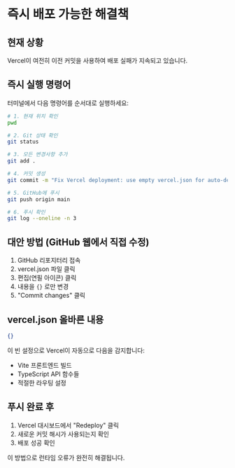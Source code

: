 # 즉시 배포 가능한 해결책

## 현재 상황
Vercel이 여전히 이전 커밋을 사용하여 배포 실패가 지속되고 있습니다.

## 즉시 실행 명령어

터미널에서 다음 명령어를 순서대로 실행하세요:

```bash
# 1. 현재 위치 확인
pwd

# 2. Git 상태 확인
git status

# 3. 모든 변경사항 추가
git add .

# 4. 커밋 생성
git commit -m "Fix Vercel deployment: use empty vercel.json for auto-detection"

# 5. GitHub에 푸시
git push origin main

# 6. 푸시 확인
git log --oneline -n 3
```

## 대안 방법 (GitHub 웹에서 직접 수정)

1. GitHub 리포지터리 접속
2. vercel.json 파일 클릭
3. 편집(연필 아이콘) 클릭
4. 내용을 `{}` 로만 변경
5. "Commit changes" 클릭

## vercel.json 올바른 내용
```json
{}
```

이 빈 설정으로 Vercel이 자동으로 다음을 감지합니다:
- Vite 프론트엔드 빌드
- TypeScript API 함수들
- 적절한 라우팅 설정

## 푸시 완료 후
1. Vercel 대시보드에서 "Redeploy" 클릭
2. 새로운 커밋 해시가 사용되는지 확인
3. 배포 성공 확인

이 방법으로 런타임 오류가 완전히 해결됩니다.